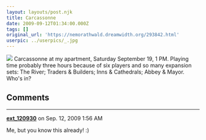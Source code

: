 ```yaml
---
layout: layouts/post.njk
title: Carcassonne
date: 2009-09-12T01:34:00.000Z
tags: []
original_url: 'https://nemorathwald.dreamwidth.org/293842.html'
userpic: ../userpics/_.jpg
---
```

![](http://librarygamer.files.wordpress.com/2008/01/carcassonne.jpg?w=261&h=196) Carcassonne at my apartment, Saturday September 19, 1 PM. Playing time probably three hours because of six players and so many expansion sets: The River; Traders & Builders; Inns & Cathedrals; Abbey & Mayor. Who's in?

## Comments

---

**[ext_120930](https://www.dreamwidth.org/users/ext_120930)** on Sep. 12, 2009 1:56 AM

Me, but you know this already! :)
